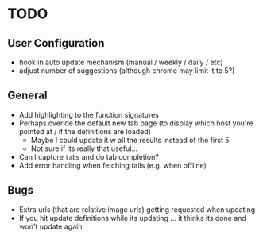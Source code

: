 # TODO #

## User Configuration ##

- hook in auto update mechanism (manual / weekly / daily / etc)
- adjust number of suggestions (although chrome may limit it to 5?)

## General ##

- Add highlighting to the function signatures
- Perhaps overide the default new tab page (to display which host you're pointed at / if the definitions are loaded)
  - Maybe I could update it w all the results instead of the first 5
  - Not sure if its really that useful...
- Can I capture `tab`s and do tab completion?
- Add error handling when fetching fails (e.g. when offline)

## Bugs ##

- Extra urls (that are relative image urls) getting requested when updating
- If you hit update definitions while its updating ... it thinks its done and won't update again